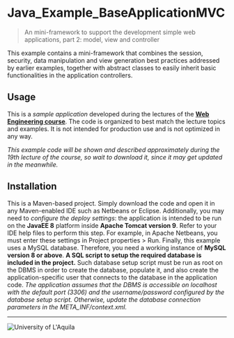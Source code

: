 # Java_Example_BaseApplicationMVC
> An mini-framework to support the development simple web applications, part 2: model, view and controller

This example contains a mini-framework that combines the session, security, 
data manipulation and view generation best practices addressed by earlier examples, together with
abstract classes to easily inherit basic functionalities in the application controllers.

## Usage

This is a *sample application* developed during the lectures of the  [**Web Engineering course**](https://webengineering-univaq.github.io). 
The code is organized to best match the lecture topics and examples. It is not intended for production use and is not optimized in any way. 

*This example code will be shown and described approximately during the 19th lecture of the course, so wait to download it, since it may get updated in the meanwhile.*

## Installation

This is a Maven-based project. Simply download the code and open it in any Maven-enabled IDE such as Netbeans or Eclipse. 
Additionally, you may need to *configure the deploy settings*: the application is intended to be run on the **JavaEE 8** platform inside **Apache Tomcat version 9**. 
Refer to your IDE help files to perform this step. For example, in Apache Netbeans, you must enter these settings in Project properties > Run.
Finally, this example uses a MySQL database. Therefore, you need a working instance of **MySQL version 8 or above**. 
**A SQL script to setup the required database is included in the project.**
Such database setup script must be run as root on the DBMS in order to create the database, populate it, and also create the application-specific 
user that connects to the database in the application code.
*The application assumes that the DBMS is accessible on localhost with the default port (3306) and the username/password configured by the
database setup script. Otherwise, update the database connection parameters in the META_INF/context.xml.*


---

![University of L'Aquila](https://www.disim.univaq.it/skins/aqua/img/logo2021-2.png)

 
